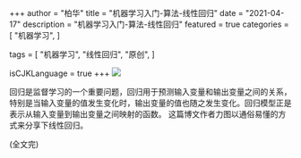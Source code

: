 +++
author = "柏华"
title = "机器学习入门-算法-线性回归"
date = "2021-04-17"
description = "机器学习入门-算法-线性回归"
featured = true
categories = [
"机器学习",
]

tags = [
    "机器学习",
    "线性回归",
     "原创",
]

isCJKLanguage = true
+++
![](/images/graph/ml2.webp)

回归是监督学习的一个重要问题，回归用于预测输入变量和输出变量之间的关系，特别是当输入变量的值发生变化时，输出变量的值也随之发生变化。回归模型正是表示从输入变量到输出变量之间映射的函数。
这篇博文作者力图以通俗易懂的方式来分享下线性回归。

<!--more-->


(全文完)




